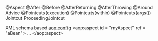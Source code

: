 @Aspect
@After
@Before
@AfterReturning
@AfterThrowing
@Around
Advice
@Pointcuts(execution)
@Pointcuts(within)
@Pointcuts(args())
Jointcut
ProceedingJointcut

XML schema based
<aop:config>
   <aop:aspect id = "myAspect" ref = "aBean">
      ...
   </aop:aspect>
